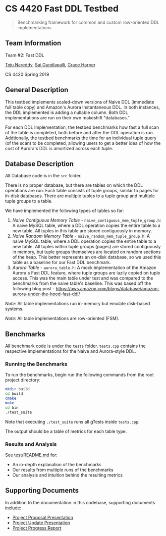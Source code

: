 # CS 4420 Fast DDL Testbed

> Benchmarking framework for common and custom row-oriented DDL implementations

## Team Information

Team #2: Fast DDL

[Teju Nareddy](https://github.com/nareddyt),
 [Sai Gundlapalli](https://github.com/graceharper),
 [Grace Harper](https://github.com/sgundlapalli11)

CS 4420 Spring 2019

## General Description 

This testbed implements scaled-down versions of Naive DDL (immediate full table copy) and Amazon's Aurora Instantaneous DDL. In both instances, the DDL implemented is adding a nullable column. Both DDL implementations are run on their own makeshift "databases."

For each DDL implementation, the testbed benchmarks how fast a full scan of the table is completed, both before and after the DDL operation is run. Addtionally, the testbed benchmarks the time for an individual tuple query (of the scan) to be completed, allowing users to get a better idea of how the cost of Aurora's DDL is amortized across each tuple. 

## Database Description

All Database code is in the `src` folder.

There is no proper database, but there are tables on which the DDL operations are run.
Each table consists of tuple groups, similar to pages for in-disk databases. There are multiple tuples to a tuple group and multiple tuple groups to a table. 

We have implemented the following types of tables so far:

1. _Naive Contiguous Memory Table_ - `naive_contiguous_mem_tuple_group.h`: A naive MySQL table, where a DDL operation copies the entire table to a new table. All tuples in this table are stored contiguously in memory.
2. _Naive Random Memory Table_ - `naive_random_mem_tuple_group.h`: A naive MySQL table, where a DDL operation copies the entire table to a new table. All tuples within tuple groups (pages) are stored contiguously in memory, but tuple groups themselves are located on random sections of the heap. This better represents an on-disk database, so we used this table as a baseline for our Fast DDL benchmark.
3. _Aurora Table_ - `aurora_table.h`: A mock implementation of the Amazon Aurora's Fast DDL feature, where tuple groups are lazily copied on tuple access. This was the main table under test and was compared to the benchmarks from the naive table's baseline. This was based off the following blog post - https://aws.amazon.com/blogs/database/amazon-aurora-under-the-hood-fast-ddl/

_Note_: All table implementations run in-memory but emulate disk-based systems.

_Note_: All table implementations are row-oriented (FSM).

## Benchmarks

All benchmark code is under the `tests` folder.
`tests.cpp` contains the respective implementations for the Naive and Aurora-style DDL.

### Running the Benchmarks

To run the benchmarks, begin run the following commands from the root project directory: 

```bash
mkdir build
cd build
cmake
make
cd bin
./test_suite
```

Note that executing `./test_suite` runs all gTests inside `tests.cpp`.

The output should be a table of metrics for each table type.

### Results and Analysis

See [test/README.md](test/README.md) for:

- An in-depth explanation of the benchmarks
- Our results from multiple runs of the benchmarks
- Our analysis and intuition behind the resulting metrics

## Supporting Documents

In addition to the documentation in this codebase, supporting documents include:

- [Project Proposal Presentation](https://docs.google.com/presentation/d/1oEdkolkFgda12XUJjeELfOa_b0pdHPLqFVg76Ybenbk/edit?usp=sharing)
- [Project Update Presentation](https://docs.google.com/presentation/d/102QaEbxZMtsjlURzfF2sE6JgidC0KcEO3V-eReXy_Ys/edit?usp=sharing)
- [Project Progress Report](https://drive.google.com/open?id=1OmBx_R3mu9gFxAckW7q-zrzkbeWWwoDy)